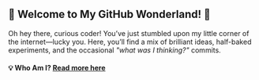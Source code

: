 ## 🌟 Welcome to My GitHub Wonderland! 🚀  

Oh hey there, curious coder! You’ve just stumbled upon my little corner of the internet—lucky you. Here, you’ll find a mix of brilliant ideas, half-baked experiments, and the occasional *"what was I thinking?"* commits.  

#### 💡 Who Am I? **[Read more here](https://github.com/DolapoSalim/DolapoSalim/blob/main/more-details.md)** 
